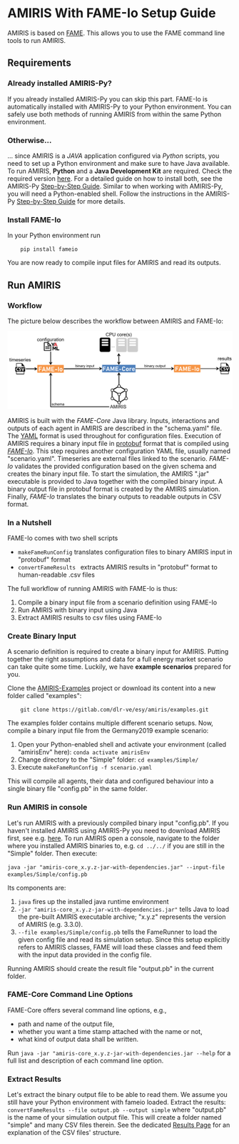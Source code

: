 # AMIRIS With FAME-Io Setup Guide

AMIRIS is based on [FAME](https://gitlab.com/fame-framework/wiki/-/wikis/home).
This allows you to use the FAME command line tools to run AMIRIS.

## Requirements

### Already installed AMIRIS-Py?

If you already installed AMIRIS-Py you can skip this part.
FAME-Io is automatically installed with AMIRIS-Py to your Python environment.
You can safely use both methods of running AMIRIS from within the same Python environment.

### Otherwise...

... since AMIRIS is a *JAVA* application configured via *Python* scripts, you need to set up a Python environment and make sure to have Java available.
To run AMIRIS, **Python** and a **Java Development Kit** are required.
Check the required version [here](../Get-Started.md#requirements).
For a detailed guide on how to install both, see the AMIRIS-Py [Step-by-Step Guide](./StepByStep.md#requirements).
Similar to when working with AMIRIS-Py, you will need a Python-enabled shell.
Follow the instructions in the AMIRIS-Py [Step-by-Step Guide](./StepByStep.md#environment) for more details.

### Install FAME-Io

In your Python environment run

````
    pip install fameio
````

You are now ready to compile input files for AMIRIS and read its outputs.

## Run AMIRIS

### Workflow

The picture below describes the workflow between AMIRIS and FAME-Io:

![FAME-Io Workflow](../uploads/fameio.png)

AMIRIS is built with the _FAME-Core_ Java library.
Inputs, interactions and outputs of each agent in AMIRIS are described in the "schema.yaml" file.
The [YAML](https://yaml.org/) format is used throughout for configuration files.
Execution of AMIRIS requires a binary input file in [protobuf](https://protobuf.dev/overview/) format that is compiled using _[FAME-Io](https://gitlab.com/fame-framework/fame-io)_.
This step requires another configuration YAML file, usually named "scenario.yaml".
Timeseries are external files linked to the scenario.
_FAME-Io_ validates the provided configuration based on the given schema and creates the binary input file.
To start the simulation, the AMIRIS ".jar" executable is provided to Java together with the compiled binary input.
A binary output file in protobuf format is created by the AMIRIS simulation.
Finally, _FAME-Io_ translates the binary outputs to readable outputs in CSV format.

### In a Nutshell

FAME-Io comes with two shell scripts

* `makeFameRunConfig` translates configuration files to binary AMIRIS input in "protobuf" format
* `convertFameResults ` extracts AMIRIS results in "protobuf" format to human-readable .csv files

The full workflow of running AMIRIS with FAME-Io is thus:

1. Compile a binary input file from a scenario definition using FAME-Io
2. Run AMIRIS with binary input using Java
3. Extract AMIRIS results to csv files using FAME-Io

### Create Binary Input

A scenario definition is required to create a binary input for AMIRIS.
Putting together the right assumptions and data for a full energy market scenario can take quite some time.
Luckily, we have **example scenarios** prepared for you.

Clone the [AMIRIS-Examples](https://gitlab.com/dlr-ve/esy/amiris/examples) project or download its content into a new folder called "examples":

```
    git clone https://gitlab.com/dlr-ve/esy/amiris/examples.git
```

The examples folder contains multiple different scenario setups.
Now, compile a binary input file from the Germany2019 example scenario:

1. Open your Python-enabled shell and activate your environment (called "amirisEnv" here): `conda activate amirisEnv`
2. Change directory to the "Simple" folder: `cd examples/Simple/`
3. Execute `makeFameRunConfig -f scenario.yaml`

This will compile all agents, their data and configured behaviour into a single binary file "config.pb" in the same folder.

### Run AMIRIS in console

Let's run AMIRIS with a previously compiled binary input "config.pb".
If you haven't installed AMIRIS using AMIRIS-Py you need to download AMIRIS first, see e.g. [here](./Precompiled.md).
To run AMIRIS open a console, navigate to the folder where you installed AMIRIS binaries to, e.g. `cd ../../` if you are still in the "Simple" folder.
Then execute:

```
java -jar "amiris-core_x.y.z-jar-with-dependencies.jar" --input-file examples/Simple/config.pb
```

Its components are:

1. `java` fires up the installed java runtime environment
2. `-jar "amiris-core_x.y.z-jar-with-dependencies.jar"` tells Java to load the pre-built AMIRIS executable archive; "x.y.z" represents the version of AMIRIS (e.g. 3.3.0).
3. `--file examples/Simple/config.pb` tells the FameRunner to load the given config file and read its simulation setup. Since this setup explicitly refers to AMIRIS classes, FAME will load these classes and feed them with the input data provided in the config file.

Running AMIRIS should create the result file "output.pb" in the current folder.

### FAME-Core Command Line Options

FAME-Core offers several command line options, e.g.,

* path and name of the output file, 
* whether you want a time stamp attached with the name or not,
* what kind of output data shall be written.

Run `java -jar "amiris-core_x.y.z-jar-with-dependencies.jar --help` for a full list and description of each command line option.

### Extract Results

Let's extract the binary output file to be able to read them.
We assume you still have your Python environment with fameio loaded.
Extract the results: `convertFameResults --file output.pb --output simple` where "output.pb" is the name of your simulation output file.
This will create a folder named "simple" and many CSV files therein.
See the dedicated [Results Page](./Results.md) for an explanation of the CSV files' structure.

